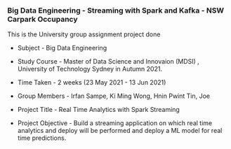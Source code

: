 ### Big Data Engineering - Streaming with Spark and Kafka - NSW Carpark Occupancy

This is the University group assignment project done 
* Subject - Big Data Engineering 
* Study Course -  Master of Data Science and Innovaion (MDSI) , University of Technology Sydney in Autumn 2021.

* Time Taken - 2 weeks (23 May 2021 - 13 Jun 2021)
* Group Members - Irfan Sampe, Ki Ming Wong, Hnin Pwint Tin, Joe
* Project Title - Real Time Analytics with Spark Streaming
* Project Objective - Build a streaming application on which real time analytics and
 deploy will be performed and deploy a ML model for real time predictions.
